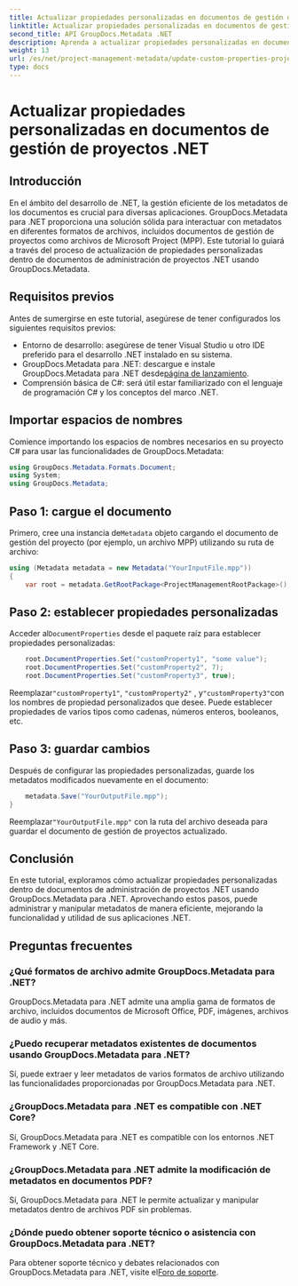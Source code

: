 ```yaml
---
title: Actualizar propiedades personalizadas en documentos de gestión de proyectos .NET
linktitle: Actualizar propiedades personalizadas en documentos de gestión de proyectos .NET
second_title: API GroupDocs.Metadata .NET
description: Aprenda a actualizar propiedades personalizadas en documentos de gestión de proyectos .NET utilizando GroupDocs.Metadata para .NET. Mejore la gestión de metadatos en sus aplicaciones.
weight: 13
url: /es/net/project-management-metadata/update-custom-properties-project-management-documents/
type: docs
---
```

# Actualizar propiedades personalizadas en documentos de gestión de proyectos .NET

## Introducción
En el ámbito del desarrollo de .NET, la gestión eficiente de los metadatos de los documentos es crucial para diversas aplicaciones. GroupDocs.Metadata para .NET proporciona una solución sólida para interactuar con metadatos en diferentes formatos de archivos, incluidos documentos de gestión de proyectos como archivos de Microsoft Project (MPP). Este tutorial lo guiará a través del proceso de actualización de propiedades personalizadas dentro de documentos de administración de proyectos .NET usando GroupDocs.Metadata.
## Requisitos previos
Antes de sumergirse en este tutorial, asegúrese de tener configurados los siguientes requisitos previos:
- Entorno de desarrollo: asegúrese de tener Visual Studio u otro IDE preferido para el desarrollo .NET instalado en su sistema.
-  GroupDocs.Metadata para .NET: descargue e instale GroupDocs.Metadata para .NET desde[página de lanzamiento](https://releases.groupdocs.com/metadata/net/).
- Comprensión básica de C#: será útil estar familiarizado con el lenguaje de programación C# y los conceptos del marco .NET.

## Importar espacios de nombres
Comience importando los espacios de nombres necesarios en su proyecto C# para usar las funcionalidades de GroupDocs.Metadata:
```csharp
using GroupDocs.Metadata.Formats.Document;
using System;
using GroupDocs.Metadata;
```
## Paso 1: cargue el documento
 Primero, cree una instancia de`Metadata` objeto cargando el documento de gestión del proyecto (por ejemplo, un archivo MPP) utilizando su ruta de archivo:
```csharp
using (Metadata metadata = new Metadata("YourInputFile.mpp"))
{
    var root = metadata.GetRootPackage<ProjectManagementRootPackage>();
```
## Paso 2: establecer propiedades personalizadas
 Acceder al`DocumentProperties` desde el paquete raíz para establecer propiedades personalizadas:
```csharp
    root.DocumentProperties.Set("customProperty1", "some value");
    root.DocumentProperties.Set("customProperty2", 7);
    root.DocumentProperties.Set("customProperty3", true);
```
 Reemplazar`"customProperty1"`, `"customProperty2"` , y`"customProperty3"`con los nombres de propiedad personalizados que desee. Puede establecer propiedades de varios tipos como cadenas, números enteros, booleanos, etc.
## Paso 3: guardar cambios
Después de configurar las propiedades personalizadas, guarde los metadatos modificados nuevamente en el documento:
```csharp
    metadata.Save("YourOutputFile.mpp");
}
```
 Reemplazar`"YourOutputFile.mpp"` con la ruta del archivo deseada para guardar el documento de gestión de proyectos actualizado.

## Conclusión
En este tutorial, exploramos cómo actualizar propiedades personalizadas dentro de documentos de administración de proyectos .NET usando GroupDocs.Metadata para .NET. Aprovechando estos pasos, puede administrar y manipular metadatos de manera eficiente, mejorando la funcionalidad y utilidad de sus aplicaciones .NET.

## Preguntas frecuentes
### ¿Qué formatos de archivo admite GroupDocs.Metadata para .NET?
GroupDocs.Metadata para .NET admite una amplia gama de formatos de archivo, incluidos documentos de Microsoft Office, PDF, imágenes, archivos de audio y más.
### ¿Puedo recuperar metadatos existentes de documentos usando GroupDocs.Metadata para .NET?
Sí, puede extraer y leer metadatos de varios formatos de archivo utilizando las funcionalidades proporcionadas por GroupDocs.Metadata para .NET.
### ¿GroupDocs.Metadata para .NET es compatible con .NET Core?
Sí, GroupDocs.Metadata para .NET es compatible con los entornos .NET Framework y .NET Core.
### ¿GroupDocs.Metadata para .NET admite la modificación de metadatos en documentos PDF?
Sí, GroupDocs.Metadata para .NET le permite actualizar y manipular metadatos dentro de archivos PDF sin problemas.
### ¿Dónde puedo obtener soporte técnico o asistencia con GroupDocs.Metadata para .NET?
 Para obtener soporte técnico y debates relacionados con GroupDocs.Metadata para .NET, visite el[Foro de soporte](https://forum.groupdocs.com/c/metadata/14).